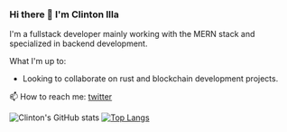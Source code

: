 ### Hi there 👋 I'm Clinton Illa
I'm a fullstack developer mainly working with the MERN stack and specialized in backend development.

What I'm up to:
- Looking to collaborate on rust and blockchain development projects.

📫 How to reach me: [twitter](https://twitter.com/clish_illa)

![Clinton's GitHub stats](https://github-readme-stats.vercel.app/api?username=Clish254&show_icons=true&theme=gruvbox&count_private=true)
[![Top Langs](https://github-readme-stats.vercel.app/api/top-langs/?username=Clish254&theme=gruvbox&langs_count=8&layout=compact)](https://github.com/Clish254/github-readme-stats)


